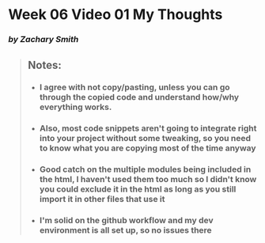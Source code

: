 # Week 06 Video 01 My Thoughts
### *by Zachary Smith*

>## Notes:
>
>- ### I agree with not copy/pasting, unless you can go through the copied code and understand how/why everything works.
>- ### Also, most code snippets aren't going to integrate right into your project without some tweaking, so you need to know what you are copying most of the time anyway
>
>- ### Good catch on the multiple modules being included in the html, I haven't used them too much so I didn't know you could exclude it in the html as long as you still import it in other files that use it
>
>- ### I'm solid on the github workflow and my dev environment is all set up, so no issues there

